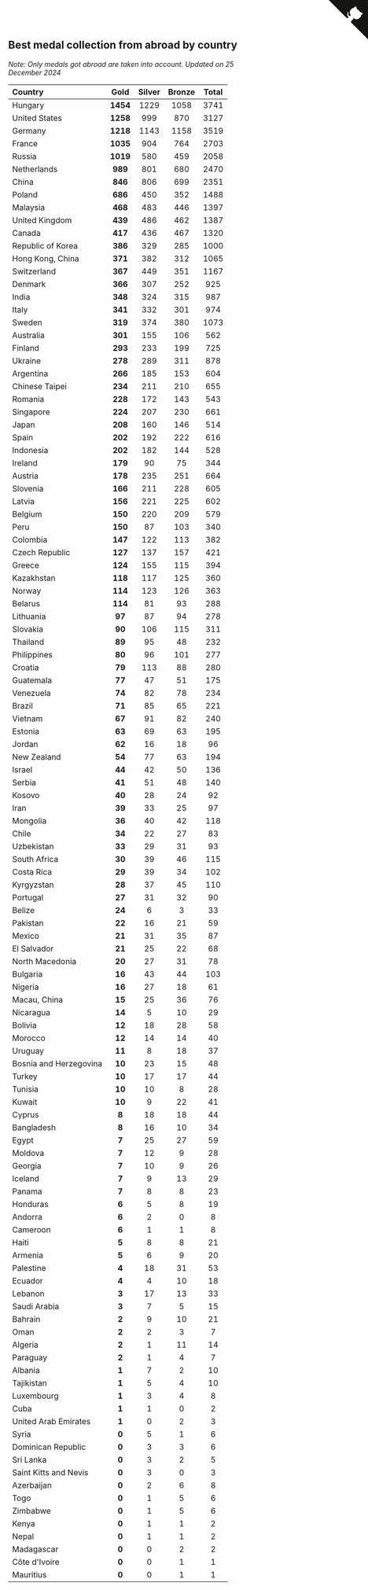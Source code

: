 ## Best medal collection from abroad by country

*Note: Only medals got abroad are taken into account.*
*Updated on 25 December 2024*

| Country | Gold | Silver | Bronze | Total |
| :--- | :--: | :--: | :--: | :--: |
| Hungary | **1454** | 1229 | 1058 | 3741 |
| United States | **1258** | 999 | 870 | 3127 |
| Germany | **1218** | 1143 | 1158 | 3519 |
| France | **1035** | 904 | 764 | 2703 |
| Russia | **1019** | 580 | 459 | 2058 |
| Netherlands | **989** | 801 | 680 | 2470 |
| China | **846** | 806 | 699 | 2351 |
| Poland | **686** | 450 | 352 | 1488 |
| Malaysia | **468** | 483 | 446 | 1397 |
| United Kingdom | **439** | 486 | 462 | 1387 |
| Canada | **417** | 436 | 467 | 1320 |
| Republic of Korea | **386** | 329 | 285 | 1000 |
| Hong Kong, China | **371** | 382 | 312 | 1065 |
| Switzerland | **367** | 449 | 351 | 1167 |
| Denmark | **366** | 307 | 252 | 925 |
| India | **348** | 324 | 315 | 987 |
| Italy | **341** | 332 | 301 | 974 |
| Sweden | **319** | 374 | 380 | 1073 |
| Australia | **301** | 155 | 106 | 562 |
| Finland | **293** | 233 | 199 | 725 |
| Ukraine | **278** | 289 | 311 | 878 |
| Argentina | **266** | 185 | 153 | 604 |
| Chinese Taipei | **234** | 211 | 210 | 655 |
| Romania | **228** | 172 | 143 | 543 |
| Singapore | **224** | 207 | 230 | 661 |
| Japan | **208** | 160 | 146 | 514 |
| Spain | **202** | 192 | 222 | 616 |
| Indonesia | **202** | 182 | 144 | 528 |
| Ireland | **179** | 90 | 75 | 344 |
| Austria | **178** | 235 | 251 | 664 |
| Slovenia | **166** | 211 | 228 | 605 |
| Latvia | **156** | 221 | 225 | 602 |
| Belgium | **150** | 220 | 209 | 579 |
| Peru | **150** | 87 | 103 | 340 |
| Colombia | **147** | 122 | 113 | 382 |
| Czech Republic | **127** | 137 | 157 | 421 |
| Greece | **124** | 155 | 115 | 394 |
| Kazakhstan | **118** | 117 | 125 | 360 |
| Norway | **114** | 123 | 126 | 363 |
| Belarus | **114** | 81 | 93 | 288 |
| Lithuania | **97** | 87 | 94 | 278 |
| Slovakia | **90** | 106 | 115 | 311 |
| Thailand | **89** | 95 | 48 | 232 |
| Philippines | **80** | 96 | 101 | 277 |
| Croatia | **79** | 113 | 88 | 280 |
| Guatemala | **77** | 47 | 51 | 175 |
| Venezuela | **74** | 82 | 78 | 234 |
| Brazil | **71** | 85 | 65 | 221 |
| Vietnam | **67** | 91 | 82 | 240 |
| Estonia | **63** | 69 | 63 | 195 |
| Jordan | **62** | 16 | 18 | 96 |
| New Zealand | **54** | 77 | 63 | 194 |
| Israel | **44** | 42 | 50 | 136 |
| Serbia | **41** | 51 | 48 | 140 |
| Kosovo | **40** | 28 | 24 | 92 |
| Iran | **39** | 33 | 25 | 97 |
| Mongolia | **36** | 40 | 42 | 118 |
| Chile | **34** | 22 | 27 | 83 |
| Uzbekistan | **33** | 29 | 31 | 93 |
| South Africa | **30** | 39 | 46 | 115 |
| Costa Rica | **29** | 39 | 34 | 102 |
| Kyrgyzstan | **28** | 37 | 45 | 110 |
| Portugal | **27** | 31 | 32 | 90 |
| Belize | **24** | 6 | 3 | 33 |
| Pakistan | **22** | 16 | 21 | 59 |
| Mexico | **21** | 31 | 35 | 87 |
| El Salvador | **21** | 25 | 22 | 68 |
| North Macedonia | **20** | 27 | 31 | 78 |
| Bulgaria | **16** | 43 | 44 | 103 |
| Nigeria | **16** | 27 | 18 | 61 |
| Macau, China | **15** | 25 | 36 | 76 |
| Nicaragua | **14** | 5 | 10 | 29 |
| Bolivia | **12** | 18 | 28 | 58 |
| Morocco | **12** | 14 | 14 | 40 |
| Uruguay | **11** | 8 | 18 | 37 |
| Bosnia and Herzegovina | **10** | 23 | 15 | 48 |
| Turkey | **10** | 17 | 17 | 44 |
| Tunisia | **10** | 10 | 8 | 28 |
| Kuwait | **10** | 9 | 22 | 41 |
| Cyprus | **8** | 18 | 18 | 44 |
| Bangladesh | **8** | 16 | 10 | 34 |
| Egypt | **7** | 25 | 27 | 59 |
| Moldova | **7** | 12 | 9 | 28 |
| Georgia | **7** | 10 | 9 | 26 |
| Iceland | **7** | 9 | 13 | 29 |
| Panama | **7** | 8 | 8 | 23 |
| Honduras | **6** | 5 | 8 | 19 |
| Andorra | **6** | 2 | 0 | 8 |
| Cameroon | **6** | 1 | 1 | 8 |
| Haiti | **5** | 8 | 8 | 21 |
| Armenia | **5** | 6 | 9 | 20 |
| Palestine | **4** | 18 | 31 | 53 |
| Ecuador | **4** | 4 | 10 | 18 |
| Lebanon | **3** | 17 | 13 | 33 |
| Saudi Arabia | **3** | 7 | 5 | 15 |
| Bahrain | **2** | 9 | 10 | 21 |
| Oman | **2** | 2 | 3 | 7 |
| Algeria | **2** | 1 | 11 | 14 |
| Paraguay | **2** | 1 | 4 | 7 |
| Albania | **1** | 7 | 2 | 10 |
| Tajikistan | **1** | 5 | 4 | 10 |
| Luxembourg | **1** | 3 | 4 | 8 |
| Cuba | **1** | 1 | 0 | 2 |
| United Arab Emirates | **1** | 0 | 2 | 3 |
| Syria | **0** | 5 | 1 | 6 |
| Dominican Republic | **0** | 3 | 3 | 6 |
| Sri Lanka | **0** | 3 | 2 | 5 |
| Saint Kitts and Nevis | **0** | 3 | 0 | 3 |
| Azerbaijan | **0** | 2 | 6 | 8 |
| Togo | **0** | 1 | 5 | 6 |
| Zimbabwe | **0** | 1 | 5 | 6 |
| Kenya | **0** | 1 | 1 | 2 |
| Nepal | **0** | 1 | 1 | 2 |
| Madagascar | **0** | 0 | 2 | 2 |
| Côte d'Ivoire | **0** | 0 | 1 | 1 |
| Mauritius | **0** | 0 | 1 | 1 |


<a href="https://github.com/jonatanklosko/wca_statistics" class="github-corner" aria-label="View source on Github"><svg width="80" height="80" viewBox="0 0 250 250" style="fill:#151513; color:#fff; position: absolute; top: 0; border: 0; right: 0;" aria-hidden="true"><path d="M0,0 L115,115 L130,115 L142,142 L250,250 L250,0 Z"></path><path d="M128.3,109.0 C113.8,99.7 119.0,89.6 119.0,89.6 C122.0,82.7 120.5,78.6 120.5,78.6 C119.2,72.0 123.4,76.3 123.4,76.3 C127.3,80.9 125.5,87.3 125.5,87.3 C122.9,97.6 130.6,101.9 134.4,103.2" fill="currentColor" style="transform-origin: 130px 106px;" class="octo-arm"></path><path d="M115.0,115.0 C114.9,115.1 118.7,116.5 119.8,115.4 L133.7,101.6 C136.9,99.2 139.9,98.4 142.2,98.6 C133.8,88.0 127.5,74.4 143.8,58.0 C148.5,53.4 154.0,51.2 159.7,51.0 C160.3,49.4 163.2,43.6 171.4,40.1 C171.4,40.1 176.1,42.5 178.8,56.2 C183.1,58.6 187.2,61.8 190.9,65.4 C194.5,69.0 197.7,73.2 200.1,77.6 C213.8,80.2 216.3,84.9 216.3,84.9 C212.7,93.1 206.9,96.0 205.4,96.6 C205.1,102.4 203.0,107.8 198.3,112.5 C181.9,128.9 168.3,122.5 157.7,114.1 C157.9,116.9 156.7,120.9 152.7,124.9 L141.0,136.5 C139.8,137.7 141.6,141.9 141.8,141.8 Z" fill="currentColor" class="octo-body"></path></svg></a><style>.github-corner:hover .octo-arm{animation:octocat-wave 560ms ease-in-out}@keyframes octocat-wave{0%,100%{transform:rotate(0)}20%,60%{transform:rotate(-25deg)}40%,80%{transform:rotate(10deg)}}@media (max-width:500px){.github-corner:hover .octo-arm{animation:none}.github-corner .octo-arm{animation:octocat-wave 560ms ease-in-out}}</style>
